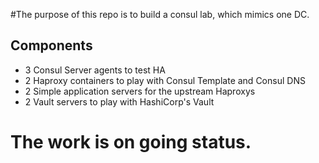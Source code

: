 #The purpose  of this repo is to build a consul lab, which mimics one DC.
## Components 
  * 3 Consul Server agents to test HA
  * 2 Haproxy containers to play with Consul Template and Consul DNS 
  * 2 Simple application servers for the upstream Haproxys
  * 2 Vault servers to play with HashiCorp's Vault
  

# The work is on going status. 
